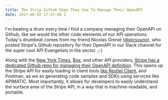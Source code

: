 ```yaml
---
title: The Strip Github Repo They Use To Manage Their OpenAPI
date: 2017-06-02 17:57:00 Z
---
```


I'm beating a drum every time I find a company managing their OpenAPI on Github, like we would the other code elements of our API operations. Today's drumbeat comes from my friend Nicolas Grenié ([@picsoung](https://twitter.com/picsoung)), who posted Stripe's Github repository for their OpenAPI in our Slack channel for the super cool API Evangelists in the sector. ;-)

Along with the [New York Times](http://apievangelist.com/2017/03/01/new-york-times-manages-their-openapi-using-github/), [Box](http://apievangelist.com/2017/05/22/box-goes-all-in-on-openapi/), and other API providers, [Stripe has a dedicated Github repo for managing their OpenAPI definition](https://github.com/stripe/openapi). This opens up the Stripe API for easily loading in client tools [like Restlet Client](https://restlet.com/modules/client/), and Postman, as we as generating code samples and SDKs using services like APIMATIC. Most importantly, it allows for developers to easily understand the surface area of the Stripe API, in a way that is machine-readable, and portable.


